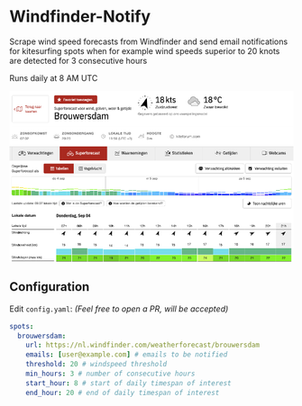 # Windfinder-Notify

Scrape wind speed forecasts from Windfinder and send email notifications for kitesurfing spots when for example wind speeds superior to 20 knots are detected for 3 consecutive hours

Runs daily at 8 AM UTC

![alt text](windfinder.png)

## Configuration
Edit `config.yaml`: *(Feel free to open a PR, will be accepted)*
```yaml
spots:
  brouwersdam:
    url: https://nl.windfinder.com/weatherforecast/brouwersdam
    emails: [user@example.com] # emails to be notified
    threshold: 20 # windspeed threshold
    min_hours: 3 # number of consecutive hours
    start_hour: 8 # start of daily timespan of interest
    end_hour: 20 # end of daily timespan of interest
```

